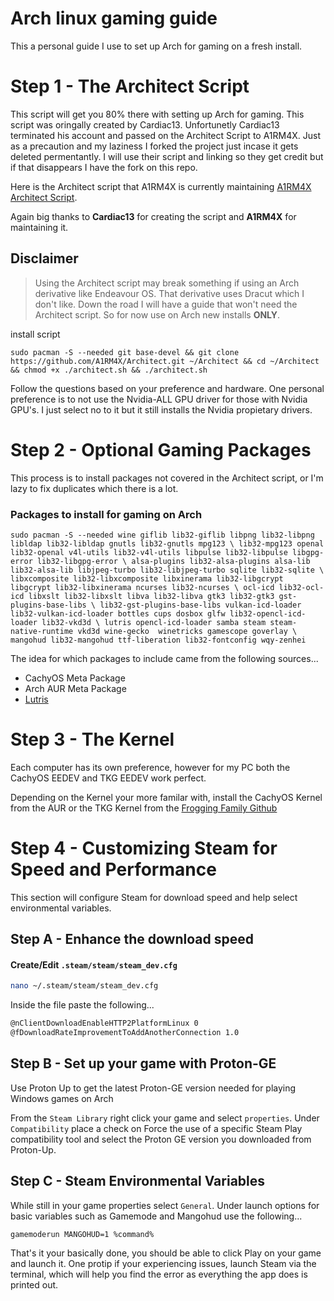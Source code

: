 # Arch linux gaming guide
This a personal guide I use to set up Arch for gaming on a fresh install.

# Step 1 - The Architect Script
This script will get you 80% there with setting up Arch for gaming. This script was oringally created by Cardiac13. Unfortunetly Cardiac13 terminated his account and passed on the Architect Script to A1RM4X. Just as a precaution and my laziness I forked the project just incase it gets deleted permentantly. I will use their script and linking so they get credit but if that disappears I have the fork on this repo.

Here is the Architect script that A1RM4X is currently maintaining [A1RM4X Architect Script](https://github.com/A1RM4X/Architect/blob/main/README-EN.md).

Again big thanks to **Cardiac13** for creating the script and **A1RM4X** for maintaining it.

## Disclaimer
> Using the Architect script may break something if using an Arch derivative like Endeavour OS. That derivative uses Dracut which I don't like. Down the road I will have a guide that won't need the Architect script. So for now use on Arch new installs **ONLY**.

install script
```
sudo pacman -S --needed git base-devel && git clone https://github.com/A1RM4X/Architect.git ~/Architect && cd ~/Architect && chmod +x ./architect.sh && ./architect.sh
```
Follow the questions based on your preference and hardware. One personal preference is to not use the Nvidia-ALL GPU driver for those with Nvidia GPU's. I just select no to it but it still installs the Nvidia propietary drivers.


# Step 2 - Optional Gaming Packages
This process is to install packages not covered in the Architect script, or I'm lazy to fix duplicates which there is a lot.


### Packages to install for gaming on Arch
```
sudo pacman -S --needed wine giflib lib32-giflib libpng lib32-libpng libldap lib32-libldap gnutls lib32-gnutls mpg123 \ lib32-mpg123 openal lib32-openal v4l-utils lib32-v4l-utils libpulse lib32-libpulse libgpg-error lib32-libgpg-error \ alsa-plugins lib32-alsa-plugins alsa-lib lib32-alsa-lib libjpeg-turbo lib32-libjpeg-turbo sqlite lib32-sqlite \ libxcomposite lib32-libxcomposite libxinerama lib32-libgcrypt libgcrypt lib32-libxinerama ncurses lib32-ncurses \ ocl-icd lib32-ocl-icd libxslt lib32-libxslt libva lib32-libva gtk3 lib32-gtk3 gst-plugins-base-libs \ lib32-gst-plugins-base-libs vulkan-icd-loader lib32-vulkan-icd-loader bottles cups dosbox glfw lib32-opencl-icd-loader lib32-vkd3d \ lutris opencl-icd-loader samba steam steam-native-runtime vkd3d wine-gecko  winetricks gamescope goverlay \ mangohud lib32-mangohud ttf-liberation lib32-fontconfig wqy-zenhei
```

The idea for which packages to include came from the following sources...

- CachyOS Meta Package
- Arch AUR Meta Package
- [Lutris](https://github.com/lutris/docs/blob/master/WineDependencies.md)

# Step 3 - The Kernel
Each computer has its own preference, however for my PC both the CachyOS EEDEV and TKG EEDEV work perfect.

Depending on the Kernel your more familar with, install the CachyOS Kernel from the AUR or the TKG Kernel from the [Frogging Family Github](https://github.com/Frogging-Family/linux-tkg)

# Step 4 - Customizing Steam for Speed and Performance
This section will configure Steam for download speed and help select environmental variables.

## Step A - Enhance the download speed
#### Create/Edit `.steam/steam/steam_dev.cfg`
```bash
nano ~/.steam/steam/steam_dev.cfg 
```
Inside the file paste the following...
```bash
@nClientDownloadEnableHTTP2PlatformLinux 0
@fDownloadRateImprovementToAddAnotherConnection 1.0
```
## Step B - Set up your game with Proton-GE
Use Proton Up to get the latest Proton-GE version needed for playing Windows games on Arch

From the `Steam Library` right click your game and select `properties`. Under `Compatibility` place a check on Force the use of a specific Steam Play compatibility tool and select the Proton GE version you downloaded from Proton-Up.

## Step C - Steam Environmental Variables
While still in your game properties select `General`. Under launch options for basic variables such as Gamemode and Mangohud use the following...
```
gamemoderun MANGOHUD=1 %command%
```
That's it your basically done, you should be able to click Play on your game and launch it. One protip if your experiencing issues, launch Steam via the terminal, which will help you find the error as everything the app does is printed out.
